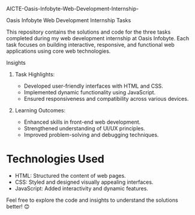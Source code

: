 AICTE-Oasis-Infobyte-Web-Development-Internship-
 
Oasis Infobyte Web Development Internship Tasks 

This repository contains the solutions and code for the three tasks completed during my web development internship at Oasis Infobyte. Each task focuses on building interactive, responsive, and functional web applications using core web technologies.  

Insights  
1. Task Highlights:  
   - Developed user-friendly interfaces with HTML and CSS.  
   - Implemented dynamic functionality using JavaScript.  
   - Ensured responsiveness and compatibility across various devices.  
   
2. Learning Outcomes:  
   - Enhanced skills in front-end web development.  
   - Strengthened understanding of UI/UX principles.  
   - Improved problem-solving and debugging techniques.  

# Technologies Used  
- HTML: Structured the content of web pages.  
- CSS: Styled and designed visually appealing interfaces.  
- JavaScript: Added interactivity and dynamic features.  

Feel free to explore the code and insights to understand the solutions better! 😊
